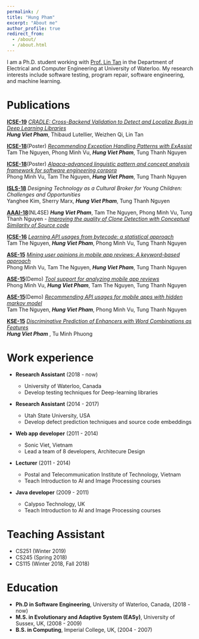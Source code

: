 ```yaml
---
permalink: /
title: "Hung Pham"
excerpt: "About me"
author_profile: true
redirect_from: 
  - /about/
  - /about.html
---
```


I am a Ph.D. student working with [Prof. Lin Tan](https://www.cs.purdue.edu/homes/lintan/) in the Department of Electrical and Computer Engineering at University of Waterloo. My research interests include software testing, program repair, software engineering, and machine learning.

Publications
======
[__ICSE-19__](https://conf.researchr.org/home/icse-2019) [_CRADLE: Cross-Backend Validation to Detect and Localize Bugs in Deep Learning Libraries_](https://hvpham.github.io/files/CRADLE-icse19.pdf)<br/>
**_Hung Viet Pham_**, Thibaud Lutellier, Weizhen Qi, Lin Tan

[__ICSE-18__](https://www.icse2018.org/)(Poster) [_Recommending Exception Handling Patterns with ExAssist_](https://hvpham.github.io/files/ExAssist-icse18.pdf)<br/>
Tam The Nguyen, Phong Minh Vu, **_Hung Viet Pham_**, Tung Thanh Nguyen

[__ICSE-18__](https://www.icse2018.org/)(Poster) [_Alpaca-advanced linguistic pattern and concept analysis framework for software engineering corpora_](https://hvpham.github.io/files/Alpaca-icse18.pdf)<br/>
Phong Minh Vu, Tam The Nguyen, **_Hung Viet Pham_**, Tung Thanh Nguyen

[__ISLS-18__](https://www.isls.org/) _Designing Technology as a Cultural Broker for Young Children: Challenges and Opportunities_<br/>
Yanghee Kim, Sherry Marx, **_Hung Viet Pham_**, Tung Thanh Nguyen

[__AAAI-18__](https://nl4se.github.io/)(NL4SE)     **_Hung Viet Pham_**, Tam The Nguyen, Phong Minh Vu, Tung Thanh Nguyen - [_Improving the quality of Clone Detection with Conceptual Similarity of Source code_](https://hvpham.github.io/files/Clone-NL4SE.pdf)

[__ICSE-16__](http://2016.icse.cs.txstate.edu/) [_Learning API usages from bytecode: a statistical approach_](https://hvpham.github.io/files/SALAD-icse16.pdf)<br/>
Tam The Nguyen, **_Hung Viet Pham_**, Phong Minh Vu, Tung Thanh Nguyen

[__ASE-15__](https://ase2015.unl.edu/#tab-main) [_Mining user opinions in mobile app reviews: A keyword-based approach_](https://hvpham.github.io/files/MARK-ase15.pdf)<br/>
Phong Minh Vu, Tam The Nguyen, **_Hung Viet Pham_**, Tung Thanh Nguyen 

[__ASE-15__](https://ase2015.unl.edu/#tab-main)(Demo) [_Tool support for analyzing mobile app reviews_](https://hvpham.github.io/files/ToolApp-ase15.pdf)<br/>
Phong Minh Vu, **_Hung Viet Pham_**, Tam The Nguyen, Tung Thanh Nguyen

[__ASE-15__](https://ase2015.unl.edu/#tab-main)(Demo) [_Recommending API usages for mobile apps with hidden markov model_](https://hvpham.github.io/files/ToolAPI-ase15.pdf)<br/>
Tam The Nguyen, **_Hung Viet Pham_**, Phong Minh Vu, Tung Thanh Nguyen

[__KSE-15__](https://ieeexplore.ieee.org/xpl/mostRecentIssue.jsp?punumber=7371541) [_Discriminative Prediction of Enhancers with Word Combinations as Features_](https://hvpham.github.io/files/Enhancer-kse15.pdf)<br/>
**_Hung Viet Pham_** , Tu Minh Phuong

Work experience
======
* __Research Assistant__ (2018 - now)
  * University of Waterloo, Canada
  * Develop testing techniques for Deep-learning libraries

* __Research Assistant__ (2014 - 2017)
  * Utah State University, USA
  * Develop defect prediction techniques and source code embeddings 

* __Web app developer__ (2011 - 2014)
  * Sonic Viet, Vietnam
  * Lead a team of 8 developers, Architecure Design

* __Lecturer__ (2011 - 2014)
  * Postal and Telecommunication Institute of Technology, Vietnam
  * Teach Introduction to AI and Image Processing courses

* __Java developer__ (2009 - 2011)
  * Calypso Technology, UK
  * Teach Introduction to AI and Image Processing courses
  
Teaching Assistant
======
* CS251 (Winter 2019)
* CS245 (Spring 2018)
* CS115 (Winter 2018, Fall 2018)

Education
======
* __Ph.D in Software Engineering__, University of Waterloo, Canada, (2018 - now)
* __M.S. in Evolutionary and Adaptive System (EASy)__, University of Sussex, UK, (2008 - 2009)
* __B.S. in Computing__, Imperial College, UK, (2004 - 2007)